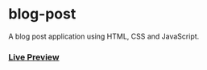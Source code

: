 # blog-post
A blog post application using HTML, CSS and JavaScript.

### [Live Preview](https://mi-blog-post.netlify.app/)
